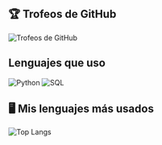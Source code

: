 ## 🏆 Trofeos de GitHub
![Trofeos de GitHub](https://github-profile-trophy.vercel.app/?username=Stevenac-code&theme=darkhub&no-frame=true&row=1)

## Lenguajes que uso
![Python](https://img.shields.io/badge/Python-3776AB?style=for-the-badge&logo=python&logoColor=white)
![SQL](https://img.shields.io/badge/SQL-025E8C?style=for-the-badge&logo=sqlite&logoColor=white)

## 🖥️ Mis lenguajes más usados
![Top Langs](https://github-readme-stats.vercel.app/api/top-langs/?username=Stevenac-code&layout=compact)
